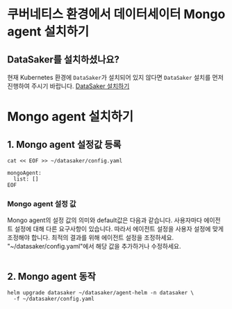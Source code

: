 # 쿠버네티스 환경에서 데이터세이터 Mongo agent 설치하기

## DataSaker를 설치하셨나요?
현재 Kubernetes 환경에 `DataSaker`가 설치되어 있지 않다면 `DataSaker` 설치를 먼저 진행하여 주시기 바랍니다. [DataSaker 설치하기](../../README.md)

# Mongo agent 설치하기
## 1. Mongo agent 설정값 등록
```shell
cat << EOF >> ~/datasaker/config.yaml

mongoAgent:
  list: []
EOF
```
### Mongo agent 설정 값
Mongo agent의 설정 값의 의미와 default값은 다음과 같습니다. 사용자마다 에이전트 설정에 대해 다른 요구사항이 있습니다. 따라서 에이전트 설정을 사용자 설정에 맞게 조정해야 합니다. 최적의 결과를 위해 에이전트 설정을 조정하세요.
"~/datasaker/config.yaml"에서 해당 값을 추가하거나 수정하세요.
```yaml
```

## 2. Mongo agent 동작
```shell
helm upgrade datasaker ~/datasaker/agent-helm -n datasaker \
  -f ~/datasaker/config.yaml
```
